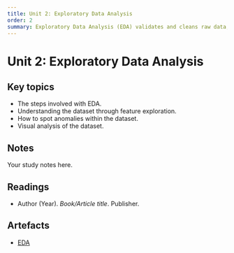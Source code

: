 ```yaml
---
title: Unit 2: Exploratory Data Analysis
order: 2
summary: Exploratory Data Analysis (EDA) validates and cleans raw data, uncovers hidden insights, and guides the selection and refinement of features for effective machine learning.
---
```


# Unit 2: Exploratory Data Analysis

## Key topics
- The steps involved with EDA.
- Understanding the dataset through feature exploration.
- How to spot anomalies within the dataset.
- Visual analysis of the dataset.

## Notes
Your study notes here.

## Readings
- Author (Year). *Book/Article title*. Publisher.

## Artefacts
- [EDA](../../artefacts/module-3/unit-02-eda-tutorial-notebook.ipynb)